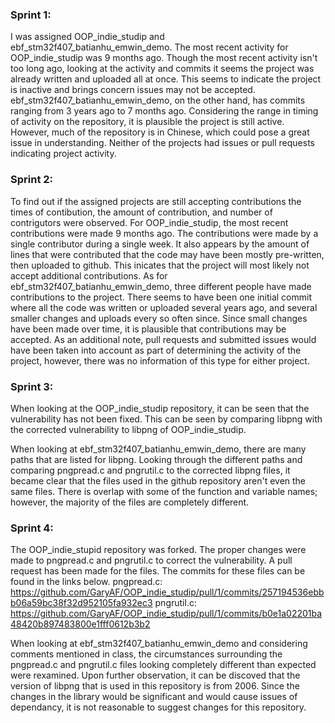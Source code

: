 ### Sprint 1:
I was assigned OOP_indie_studip and ebf_stm32f407_batianhu_emwin_demo. The most recent activity for OOP_indie_studip was 9 months ago. Though the most recent activity isn't too long ago, looking at the activity and commits it seems the project was already written and uploaded all at once. This seems to indicate the project is inactive and brings concern issues may not be accepted.
ebf_stm32f407_batianhu_emwin_demo, on the other hand, has commits ranging from 3 years ago to 7 months ago. Considering the range in timing of activity on the repository, it is plausible the project is still active. However, much of the repository is in Chinese, which could pose a great issue in understanding.
Neither of the projects had issues or pull requests indicating project activity.

### Sprint 2:
To find out if the assigned projects are still accepting contributions the times of contibution, the amount of contribution, and number of contrigutors were observed. For OOP_indie_studip, the most recent contributions were made 9 months ago. The contributions were made by a single contributor during a single week. It also appears by the amount of lines that were contributed that the code may have been mostly pre-written, then uploaded to github. This inicates that the project will most likely not accept additional contributions. As for ebf_stm32f407_batianhu_emwin_demo, three different people have made contributions to the project. There seems to have been one initial commit where all the code was written or uploaded several years ago, and several smaller changes and uploads every so often since. Since small changes have been made over time, it is plausible that contributions may be accepted. As an additional note, pull requests and submitted issues would have been taken into account as part of determining the activity of the project, however, there was no information of this type for either project.

### Sprint 3:
When looking at the OOP_indie_studip repository, it can be seen that the vulnerability has not been fixed. This can be seen by comparing
libpng with the corrected vulnerability to libpng of OOP_indie_studip.

When looking at ebf_stm32f407_batianhu_emwin_demo, there are many paths that are listed for libpng. Looking through the different paths and comparing pngpread.c and pngrutil.c to the corrected libpng files, it became clear that the files used in the github repository aren't even the same files. There is overlap with some of the function and variable names; however, the majority of the files are completely different.

### Sprint 4:
The OOP_indie_stupid repository was forked. The proper changes were made to pngpread.c and pngrutil.c to correct the vulnerability. A pull request has been made for the files. The commits for these files can be found in the links below.
pngpread.c: https://github.com/GaryAF/OOP_indie_studip/pull/1/commits/257194536ebbb06a59bc38f32d952105fa932ec3
pngrutil.c: https://github.com/GaryAF/OOP_indie_studip/pull/1/commits/b0e1a02201ba48420b897483800e1fff0612b3b2

When looking at ebf_stm32f407_batianhu_emwin_demo and considering comments mentioned in class, the circumstances surrounding the pngpread.c and pngrutil.c files looking completely different than expected were rexamined. Upon further observation, it can be discoved that the version of libpng that is used in this repository is from 2006. Since the changes in the library would be significant and would cause issues of dependancy, it is not reasonable to suggest changes for this repository.
